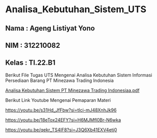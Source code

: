 # Analisa_Kebutuhan_Sistem_UTS

## Nama   : Ageng Listiyat Yono

## NIM    : 312210082

## Kelas  : TI.22.B1

Berikut File Tugas UTS Mengenai Analisa Kebutuhan Sistem Informasi Persediaan Barang PT Minezawa Trading Indonesia

[Analisa Kebutuhan Sistem PT Minezawa Trading Indonesiaa.pdf](https://github.com/AgengListiyatYono/Analisa_Kebutuhan_Sistem_UTS/files/15271383/Analisa.Kebutuhan.Sistem.PT.Minezawa.Trading.Indonesiaa.pdf)

Berikut Link Youtube Mengenai Pemaparan Materi

https://youtu.be/s31Hd_JfFbw?si=tIci-mJ48XnhJk96

https://youtu.be/18eTox24EFY?si=H6MJMfl0Br-N6wka

https://youtu.be/qekr_TS4lF8?si=J3Q6Xb41EXV4etj0

